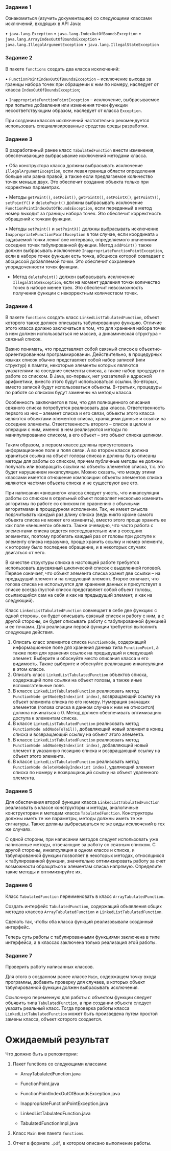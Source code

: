 ### Задание 1

Ознакомиться (изучить документацию) со следующими классами исключений, входящих в API Java:

•   `java.lang.Exception`
•   `java.lang.IndexOutOfBoundsException`
•   `java.lang.ArrayIndexOutOfBoundsException`
•   `java.lang.IllegalArgumentException`
•   `java.lang.IllegalStateException`

### Задание 2

В пакете `functions` создать два класса исключений:

•   `FunctionPointIndexOutOfBoundsException` – исключение выхода за границы набора точек при обращении к ним по номеру, наследует от класса `IndexOutOfBoundsException`;

•   `InappropriateFunctionPointException` – исключение, выбрасываемое при попытке добавления или изменения точки функции несоответствующим образом, наследует от класса `Exception`.

При создании классов исключений настоятельно рекомендуется использовать специализированные средства среды разработки.

### Задание 3

В разработанный ранее класс `TabulatedFunction` внести изменения, обеспечивающие выбрасывание исключений методами класса.

•   Оба конструктора класса должны выбрасывать исключение `IllegalArgumentException`, если левая граница области определения больше или равна правой, а также если предлагаемое количество точек меньше двух. Это обеспечит создание объекта только при корректных параметрах.

•   Методы `getPoint()`, `setPoint()`, `getPointX()`, `setPointX()`, `getPointY()`, `setPointY()` и `deletePoint()` должны выбрасывать исключение `FunctionPointIndexOutOfBoundsException`, если переданный в метод номер выходит за границы набора точек. Это обеспечит корректность обращений к точкам функции.

•   Методы `setPoint()` и `setPointX()` должны выбрасывать исключение `InappropriateFunctionPointException` в том случае, если координата `x` задаваемой точки лежит вне интервала, определяемого значениями соседних точек табулированной функции. Метод `addPoint()` также должен выбрасывать исключение `InappropriateFunctionPointException`, если в наборе точек функции есть точка, абсцисса которой совпадает с абсциссой добавляемой точки. Это обеспечит сохранение упорядоченности точек функции.

*   Метод `deletePoint()` должен выбрасывать исключение `IllegalStateException`, если на момент удаления точки количество точек в наборе менее трех. Это обеспечит невозможность получения функции с некорректным количеством точек.

### Задание 4

В пакете `functions` создать класс `LinkedListTabulatedFunction`, объект которого также должен описывать табулированную функцию. Отличие этого класса должно заключаться в том, что для хранения набора точек в нем должен использоваться не массив, а динамическая структура – связный список.

Важно понимать, что представляет собой связный список в объектно-ориентированном программировании. Действительно, в процедурных языках список обычно представляет собой набор записей (или структур) в памяти, некоторые элементы которых являются указателями на соседние элементы списка, а также набор процедур по работе со списком. В Java, во-первых, нет указателей и адресной арифметики, вместо этого будут использоваться ссылки. Во-вторых, вместо записей будут использоваться объекты. В-третьих, процедуры по работе со списком будут заменены на методы класса.

Особенность заключается в том, что для полноценного описания связного списка потребуется реализовать два класса. Ответственность первого из них – элемент списка и его связи, объекты этого класса являются объектами элементов списка, хранящими данные и ссылки на соседние элементы. Ответственность второго – список в целом и операции с ним, именно в нем реализуются методы по манипулированию списком, а его объект – это объект списка целиком.

Таким образом, в первом классе должны присутствовать информационное поле и поля связи. А во втором классе должна храниться ссылка на объект головы списка и должны быть описаны методы для работы со списком, причем публичные методы не должны получать или возвращать ссылки на объекты элементов списка, т.к. это будет нарушением инкапсуляции. Можно сказать, что между этими классами имеется отношение композиции: объекты элементов списка являются частями объекта списка и не существуют вне его.

При написании «внешнего» класса следует учесть, что инкапсуляция работы со списком в отдельный объект позволяет несколько изменить алгоритмы по работе со списком по сравнению с обычными алгоритмами в процедурном исполнении. Так, не имеет смысла подсчитывать каждый раз длину списка (ведь никто кроме самого объекта списка не может его изменить), вместо этого проще хранить ее как поле «внешнего» объекта. Также очевидно, что часто работа с элементами списка ведется последовательно или в соседних элементах, поэтому пробегать каждый раз от головы при доступе к элементу списка неразумно, проще хранить ссылку и номер элемента, к которому было последнее обращение, и в некоторых случаях двигаться от него.

В качестве структуры списка в настоящей работе требуется использовать двусвязный циклический список с выделенной головой. Первое означает, что объект элемента списка хранит две ссылки – на предыдущий элемент и на следующий элемент. Второе означает, что голова списка не используется для хранения данных и присутствует в списке всегда (пустой список представляет собой объект головы, ссылающийся сам на себя и как на предыдущий элемент, и как на следующий).

Класс `LinkedListTabulatedFunction` совмещает в себе две функции: с одной стороны, он будет описывать связный список и работу с ним, а с другой стороны, он будет описывать работу с табулированной функцией и ее точками. Для реализации первой функции требуется выполнить следующие действия.

1.  Описать класс элементов списка `FunctionNode`, содержащий информационное поле для хранения данных типа `FunctionPoint`, а также поля для хранения ссылок на предыдущий и следующий элемент. Выберите и обоснуйте место описания класса и его видимость. Также выберите и обоснуйте реализацию инкапсуляции в этом классе.
2.  Описать класс `LinkedListTabulatedFunction` объектов списка, содержащий поле ссылки на объект головы, а также иные вспомогательные поля.
3.  В классе `LinkedListTabulatedFunction` реализовать метод
`FunctionNode getNodeByIndex(int index)`, возвращающий ссылку на объект элемента списка по его номеру. Нумерация значащих элементов (голова списка в данном случае к ним не относится) должна начинаться с 0. Метод должен обеспечивать оптимизацию доступа к элементам списка.
4.  В классе `LinkedListTabulatedFunction` реализовать метод `FunctionNode addNodeToTail()`, добавляющий новый элемент в конец списка и возвращающий ссылку на объект этого элемента.
5.  В классе `LinkedListTabulatedFunction` реализовать метод `FunctionNode addNodeByIndex(int index)`, добавляющий новый элемент в указанную позицию списка и возвращающий ссылку на объект этого элемента.
6.  В классе `LinkedListTabulatedFunction` реализовать метод `FunctionNode deleteNodeByIndex(int index)`, удаляющий элемент списка по номеру и возвращающий ссылку на объект удаленного элемента.

### Задание 5

Для обеспечения второй функции класса `LinkedListTabulatedFunction` реализовать в классе конструкторы и методы, аналогичные конструкторам и методам класса `TabulatedFunction`. Конструкторы должны иметь те же параметры, методы должны иметь те же сигнатуры. Также должны выбрасываться те же виды исключений в тех же случаях.

С одной стороны, при написании методов следует использовать уже написанные методы, отвечающие за работу со связным списком. С другой стороны, инкапсуляция в одном классе и списка, и табулированной функции позволяет в некоторых методах, относящихся к табулированной функции, значительно оптимизировать работу за счет возможности обращаться к элементам списка напрямую. Определите такие методы и оптимизируйте их.

### Задание 6

Класс `TabulatedFunction` переименовать в класс `ArrayTabulatedFunction`.

Создать интерфейс `TabulatedFunction`, содержащий объявления общих методов классов `ArrayTabulatedFunction` и `LinkedListTabulatedFunction`.

Сделать так, чтобы оба класса функций реализовывали созданный интерфейс.

Теперь суть работы с табулированными функциями заключена в типе интерфейса, а в классах заключена только реализация этой работы.

### Задание 7

Проверить работу написанных классов.

Для этого в созданном ранее классе `Main`, содержащем точку входа программы, добавить проверку для случаев, в которых объект табулированной функции должен выбрасывать исключения.

Ссылочную переменную для работы с объектом функции следует объявить типа `TabulatedFunction`, а при создании объекта следует указать реальный класс. Тогда проверка работы класса `LinkedListTabulatedFunction` может быть произведена путем простой замены класса, объект которого создается.

# Ожидаемый результат

Что должно быть в репозитории:
1. Пакет functions со следующими классами:

    * ArrayTabulatedFunction.java

    * FunctionPoint.java

    * FunctionPointIndexOutOfBoundsException.java

    * InappropriateFunctionPointException.java

    * LinkedListTabulatedFunction.java

    * TabulatedFunctionImpl.java
2. Класс `Main` вне пакета `functions`. 
3. Отчет в формате `.pdf`, в котором описано выполнение работы.
